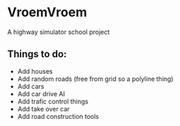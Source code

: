 # VroemVroem
A highway simulator school project

## Things to do:
- Add houses
- Add random roads (free from grid so a polyline thing)
- Add cars
- Add car drive AI
- Add trafic control things
- Add take over car
- Add road construction tools
